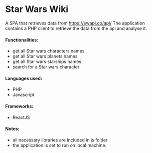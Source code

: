 # Star Wars Wiki

A SPA that retrieves data from https://swapi.co/api/ 
The application contains a PHP client to retrieve the data from the api and analyse it. 

#### Functionalities:

* get all Star wars characters names
* get all Star wars planets names
* get all Star wars starships names
* search for a Star wars character

#### Languages used:

* PHP
* Javascript

#### Frameworks:

* ReactJS

#### Notes:
* all necessary libraries are included in js folder
* the application is set to run on local machine.